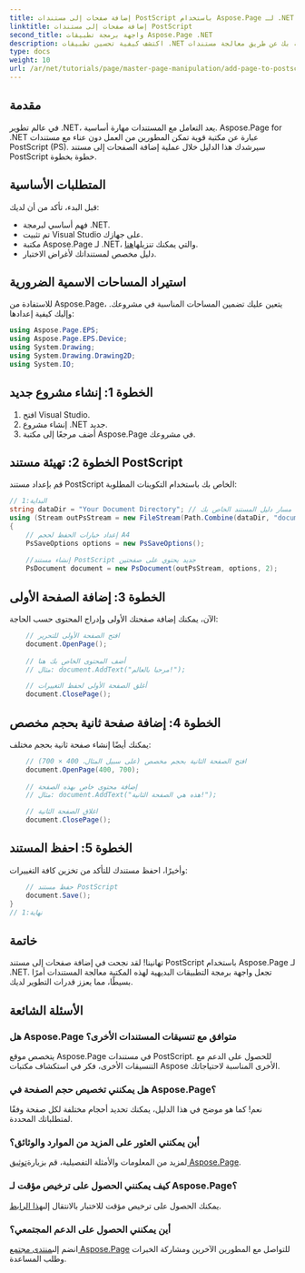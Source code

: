 ```yaml
---
title: إضافة صفحات إلى مستندات PostScript باستخدام Aspose.Page لـ .NET
linktitle: إضافة صفحات إلى مستندات PostScript
second_title: واجهة برمجة تطبيقات Aspose.Page .NET
description: اكتشف كيفية تحسين تطبيقات .NET الخاصة بك عن طريق معالجة مستندات PostScript باستخدام Aspose.Page. يوفر هذا الدليل خطوة بخطوة تعليمات واضحة حول تهيئة مستند.
type: docs
weight: 10
url: /ar/net/tutorials/page/master-page-manipulation/add-page-to-postscript-document/
---
```

## مقدمة

في عالم تطوير .NET، يعد التعامل مع المستندات مهارة أساسية. Aspose.Page for .NET عبارة عن مكتبة قوية تمكن المطورين من العمل دون عناء مع مستندات PostScript (PS). سيرشدك هذا الدليل خلال عملية إضافة الصفحات إلى مستند PostScript خطوة بخطوة.

## المتطلبات الأساسية

قبل البدء، تأكد من أن لديك:

- فهم أساسي لبرمجة .NET.
- تم تثبيت Visual Studio على جهازك.
-  مكتبة Aspose.Page لـ .NET، والتي يمكنك تنزيلها[هنا](https://releases.aspose.com/page/net/).
- دليل مخصص لمستنداتك لأغراض الاختبار.

## استيراد المساحات الاسمية الضرورية

للاستفادة من Aspose.Page، يتعين عليك تضمين المساحات المناسبة في مشروعك. وإليك كيفية إعدادها:

```csharp
using Aspose.Page.EPS;
using Aspose.Page.EPS.Device;
using System.Drawing;
using System.Drawing.Drawing2D;
using System.IO;
```

## الخطوة 1: إنشاء مشروع جديد

1. افتح Visual Studio.
2. إنشاء مشروع .NET جديد.
3. أضف مرجعًا إلى مكتبة Aspose.Page في مشروعك.

## الخطوة 2: تهيئة مستند PostScript

قم بإعداد مستند PostScript الخاص بك باستخدام التكوينات المطلوبة:

```csharp
// البداية:1
string dataDir = "Your Document Directory"; // قم بتعيين مسار دليل المستند الخاص بك
using (Stream outPsStream = new FileStream(Path.Combine(dataDir, "document1.ps"), FileMode.Create))
{
    // إعداد خيارات الحفظ لحجم A4
    PsSaveOptions options = new PsSaveOptions();
    
    //إنشاء مستند PostScript جديد يحتوي على صفحتين
    PsDocument document = new PsDocument(outPsStream, options, 2);
```

## الخطوة 3: إضافة الصفحة الأولى

الآن، يمكنك إضافة صفحتك الأولى وإدراج المحتوى حسب الحاجة:

```csharp
    // افتح الصفحة الأولى للتحرير
    document.OpenPage();
    
    // أضف المحتوى الخاص بك هنا
    // مثال: document.AddText("مرحبا بالعالم!");

    // أغلق الصفحة الأولى لحفظ التغييرات
    document.ClosePage();
```

## الخطوة 4: إضافة صفحة ثانية بحجم مخصص

يمكنك أيضًا إنشاء صفحة ثانية بحجم مختلف:

```csharp
    // افتح الصفحة الثانية بحجم مخصص (على سبيل المثال، 400 × 700)
    document.OpenPage(400, 700);
    
    // إضافة محتوى خاص بهذه الصفحة
    // مثال: document.AddText("هذه هي الصفحة الثانية!");

    // اغلاق الصفحة الثانية
    document.ClosePage();
```

## الخطوة 5: احفظ المستند

وأخيرًا، احفظ مستندك للتأكد من تخزين كافة التغييرات:

```csharp
    // حفظ مستند PostScript
    document.Save();
}
// نهاية:1
```

## خاتمة

تهانينا! لقد نجحت في إضافة صفحات إلى مستند PostScript باستخدام Aspose.Page لـ .NET. تجعل واجهة برمجة التطبيقات البديهية لهذه المكتبة معالجة المستندات أمرًا بسيطًا، مما يعزز قدرات التطوير لديك.

## الأسئلة الشائعة

### هل Aspose.Page متوافق مع تنسيقات المستندات الأخرى؟  
يتخصص موقع Aspose.Page في مستندات PostScript. للحصول على الدعم مع التنسيقات الأخرى، فكر في استكشاف مكتبات Aspose الأخرى المناسبة لاحتياجاتك.

### هل يمكنني تخصيص حجم الصفحة في Aspose.Page؟  
نعم! كما هو موضح في هذا الدليل، يمكنك تحديد أحجام مختلفة لكل صفحة وفقًا لمتطلباتك المحددة.

### أين يمكنني العثور على المزيد من الموارد والوثائق؟  
 لمزيد من المعلومات والأمثلة التفصيلية، قم بزيارة[توثيق Aspose.Page](https://reference.aspose.com/page/net/).

### كيف يمكنني الحصول على ترخيص مؤقت لـ Aspose.Page؟  
 يمكنك الحصول على ترخيص مؤقت للاختبار بالانتقال إلى[هذا الرابط](https://purchase.conholdate.com/temporary-license/).

### أين يمكنني الحصول على الدعم المجتمعي؟  
 انضم إلى[منتدى مجتمع Aspose.Page](https://forum.aspose.com/c/page/39) للتواصل مع المطورين الآخرين ومشاركة الخبرات وطلب المساعدة.